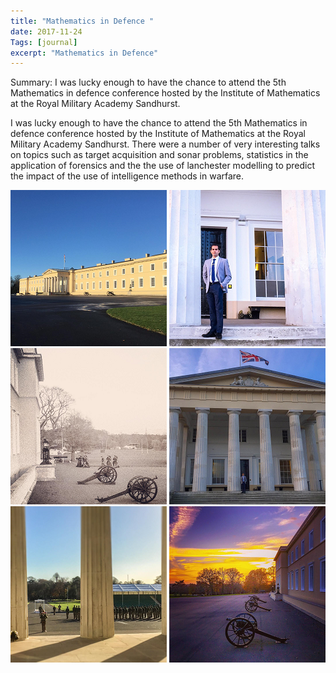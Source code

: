 ```yaml
---
title: "Mathematics in Defence "
date: 2017-11-24
Tags: [journal]
excerpt: "Mathematics in Defence"
---
```


Summary: I was lucky enough to have the chance to attend the 5th Mathematics in defence conference hosted by the Institute of Mathematics at the Royal Military Academy Sandhurst.

I was lucky enough to have the chance to attend the 5th Mathematics in defence conference hosted by the Institute of Mathematics at the Royal Military Academy Sandhurst.  There were a number of very interesting talks on topics such as target acquisition and sonar problems, statistics in the application of forensics and the the use of lanchester modelling to predict the impact of the use of intelligence methods in warfare.

![Sandhurst_2k17_01](/images/photograph/Sandhurst_2k17_01.png "Sandhurst_2k17_01")
![Sandhurst_2k17_02](/images/photograph/Sandhurst_2k17_02.png "Sandhurst_2k17_02")
![Sandhurst_2k17_03](/images/photograph/Sandhurst_2k17_03.png "Sandhurst_2k17_03")
![Sandhurst_2k17_04](/images/photograph/Sandhurst_2k17_04.png "Sandhurst_2k17_04")
![Sandhurst_2k17_05](/images/photograph/Sandhurst_2k17_05.png "Sandhurst_2k17_05")
![Sandhurst_2k17_06](/images/photograph/Sandhurst_2k17_06.png "Sandhurst_2k17_06")

